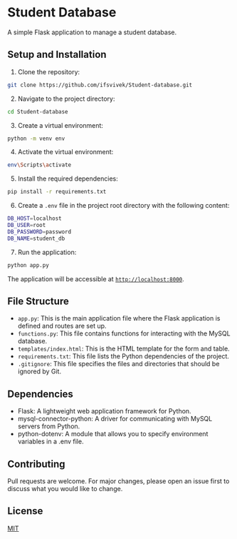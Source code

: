 # Student Database

A simple Flask application to manage a student database.

## Setup and Installation

1. Clone the repository:

```sh
git clone https://github.com/ifsvivek/Student-database.git
```

2. Navigate to the project directory:

```sh
cd Student-database
```

3. Create a virtual environment:

```sh
python -m venv env
```

4. Activate the virtual environment:

```sh
env\Scripts\activate
```

5. Install the required dependencies:

```sh
pip install -r requirements.txt
```

6. Create a `.env` file in the project root directory with the following content:

```sh
DB_HOST=localhost
DB_USER=root
DB_PASSWORD=password
DB_NAME=student_db
```

7. Run the application:

```sh
python app.py
```

The application will be accessible at [`http://localhost:8000`](http://localhost:8000).

## File Structure

-   `app.py`: This is the main application file where the Flask application is defined and routes are set up.
-   `functions.py`: This file contains functions for interacting with the MySQL database.
-   `templates/index.html`: This is the HTML template for the form and table.
-   `requirements.txt`: This file lists the Python dependencies of the project.
-   `.gitignore`: This file specifies the files and directories that should be ignored by Git.

## Dependencies

-   Flask: A lightweight web application framework for Python.
-   mysql-connector-python: A driver for communicating with MySQL servers from Python.
-   python-dotenv: A module that allows you to specify environment variables in a .env file.

## Contributing

Pull requests are welcome. For major changes, please open an issue first to discuss what you would like to change.

## License

[MIT](/LICENSE)
